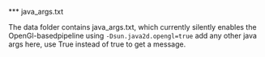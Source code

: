 *** java_args.txt

The data folder contains java_args.txt, which currently silently enables the OpenGl-basedpipeline using `-Dsun.java2d.opengl=true` add any other java args here, use True instead of true to get a message.
